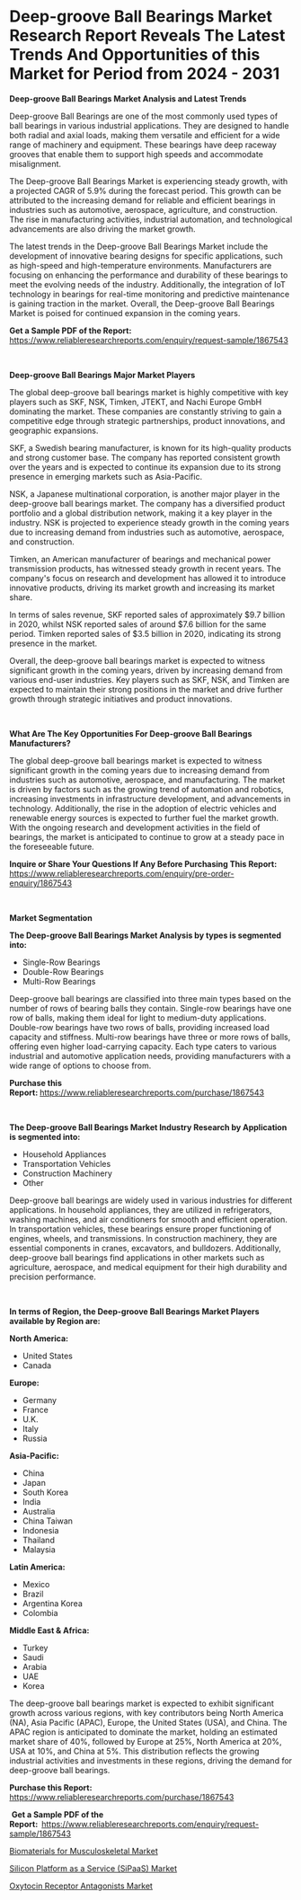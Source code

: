 <p><h1>Deep-groove Ball Bearings Market Research Report Reveals The Latest Trends And Opportunities of this Market for Period from 2024 - 2031</h1></p><p><strong>Deep-groove Ball Bearings Market Analysis and Latest Trends</strong></p>
<p><p>Deep-groove Ball Bearings are one of the most commonly used types of ball bearings in various industrial applications. They are designed to handle both radial and axial loads, making them versatile and efficient for a wide range of machinery and equipment. These bearings have deep raceway grooves that enable them to support high speeds and accommodate misalignment.</p><p>The Deep-groove Ball Bearings Market is experiencing steady growth, with a projected CAGR of 5.9% during the forecast period. This growth can be attributed to the increasing demand for reliable and efficient bearings in industries such as automotive, aerospace, agriculture, and construction. The rise in manufacturing activities, industrial automation, and technological advancements are also driving the market growth.</p><p>The latest trends in the Deep-groove Ball Bearings Market include the development of innovative bearing designs for specific applications, such as high-speed and high-temperature environments. Manufacturers are focusing on enhancing the performance and durability of these bearings to meet the evolving needs of the industry. Additionally, the integration of IoT technology in bearings for real-time monitoring and predictive maintenance is gaining traction in the market. Overall, the Deep-groove Ball Bearings Market is poised for continued expansion in the coming years.</p></p>
<p><strong>Get a Sample PDF of the Report:&nbsp;</strong> <a href="https://www.reliableresearchreports.com/enquiry/request-sample/1867543">https://www.reliableresearchreports.com/enquiry/request-sample/1867543</a></p>
<p>&nbsp;</p>
<p><strong>Deep-groove Ball Bearings Major Market Players</strong></p>
<p><p>The global deep-groove ball bearings market is highly competitive with key players such as SKF, NSK, Timken, JTEKT, and Nachi Europe GmbH dominating the market. These companies are constantly striving to gain a competitive edge through strategic partnerships, product innovations, and geographic expansions. </p><p>SKF, a Swedish bearing manufacturer, is known for its high-quality products and strong customer base. The company has reported consistent growth over the years and is expected to continue its expansion due to its strong presence in emerging markets such as Asia-Pacific.</p><p>NSK, a Japanese multinational corporation, is another major player in the deep-groove ball bearings market. The company has a diversified product portfolio and a global distribution network, making it a key player in the industry. NSK is projected to experience steady growth in the coming years due to increasing demand from industries such as automotive, aerospace, and construction.</p><p>Timken, an American manufacturer of bearings and mechanical power transmission products, has witnessed steady growth in recent years. The company's focus on research and development has allowed it to introduce innovative products, driving its market growth and increasing its market share.</p><p>In terms of sales revenue, SKF reported sales of approximately $9.7 billion in 2020, whilst NSK reported sales of around $7.6 billion for the same period. Timken reported sales of $3.5 billion in 2020, indicating its strong presence in the market.</p><p>Overall, the deep-groove ball bearings market is expected to witness significant growth in the coming years, driven by increasing demand from various end-user industries. Key players such as SKF, NSK, and Timken are expected to maintain their strong positions in the market and drive further growth through strategic initiatives and product innovations.</p></p>
<p>&nbsp;</p>
<p><strong>What Are The Key Opportunities For Deep-groove Ball Bearings Manufacturers?</strong></p>
<p><p>The global deep-groove ball bearings market is expected to witness significant growth in the coming years due to increasing demand from industries such as automotive, aerospace, and manufacturing. The market is driven by factors such as the growing trend of automation and robotics, increasing investments in infrastructure development, and advancements in technology. Additionally, the rise in the adoption of electric vehicles and renewable energy sources is expected to further fuel the market growth. With the ongoing research and development activities in the field of bearings, the market is anticipated to continue to grow at a steady pace in the foreseeable future.</p></p>
<p><strong>Inquire or Share Your Questions If Any Before Purchasing This Report:</strong> <a href="https://www.reliableresearchreports.com/enquiry/pre-order-enquiry/1867543">https://www.reliableresearchreports.com/enquiry/pre-order-enquiry/1867543</a></p>
<p>&nbsp;</p>
<p><strong>Market Segmentation</strong></p>
<p><strong>The Deep-groove Ball Bearings Market Analysis by types is segmented into:</strong></p>
<p><ul><li>Single-Row Bearings</li><li>Double-Row Bearings</li><li>Multi-Row Bearings</li></ul></p>
<p><p>Deep-groove ball bearings are classified into three main types based on the number of rows of bearing balls they contain. Single-row bearings have one row of balls, making them ideal for light to medium-duty applications. Double-row bearings have two rows of balls, providing increased load capacity and stiffness. Multi-row bearings have three or more rows of balls, offering even higher load-carrying capacity. Each type caters to various industrial and automotive application needs, providing manufacturers with a wide range of options to choose from.</p></p>
<p><strong>Purchase this Report:&nbsp;</strong><a href="https://www.reliableresearchreports.com/purchase/1867543">https://www.reliableresearchreports.com/purchase/1867543</a></p>
<p>&nbsp;</p>
<p><strong>The Deep-groove Ball Bearings Market Industry Research by Application is segmented into:</strong></p>
<p><ul><li>Household Appliances</li><li>Transportation Vehicles</li><li>Construction Machinery</li><li>Other</li></ul></p>
<p><p>Deep-groove ball bearings are widely used in various industries for different applications. In household appliances, they are utilized in refrigerators, washing machines, and air conditioners for smooth and efficient operation. In transportation vehicles, these bearings ensure proper functioning of engines, wheels, and transmissions. In construction machinery, they are essential components in cranes, excavators, and bulldozers. Additionally, deep-groove ball bearings find applications in other markets such as agriculture, aerospace, and medical equipment for their high durability and precision performance.</p></p>
<p>&nbsp;</p>
<p><strong>In terms of Region, the Deep-groove Ball Bearings Market Players available by Region are:</strong></p>
<p>
    <p> <strong> North America: </strong>
        <ul>
            <li>United States</li>
            <li>Canada</li>
        </ul>
        </p> 
    <p> <strong> Europe: </strong>
        <ul>
            <li>Germany</li>
            <li>France</li>
            <li>U.K.</li>
            <li>Italy</li>
            <li>Russia</li>
        </ul>
        </p> 
    <p> <strong> Asia-Pacific: </strong>
        <ul>
            <li>China</li>
            <li>Japan</li>
            <li>South Korea</li>
            <li>India</li>
            <li>Australia</li>
            <li>China Taiwan</li>
            <li>Indonesia</li>
            <li>Thailand</li>
            <li>Malaysia</li>
        </ul>
        </p> 
    <p> <strong> Latin America: </strong>
        <ul>
            <li>Mexico</li>
            <li>Brazil</li>
            <li>Argentina Korea</li>
            <li>Colombia</li>
        </ul>
        </p> 
    <p> <strong> Middle East & Africa: </strong>
        <ul>
            <li>Turkey</li>
            <li>Saudi</li>
            <li>Arabia</li>
            <li>UAE</li>
            <li>Korea</li>
        </ul>
    </p>
    </p>
<p><p>The deep-groove ball bearings market is expected to exhibit significant growth across various regions, with key contributors being North America (NA), Asia Pacific (APAC), Europe, the United States (USA), and China. The APAC region is anticipated to dominate the market, holding an estimated market share of 40%, followed by Europe at 25%, North America at 20%, USA at 10%, and China at 5%. This distribution reflects the growing industrial activities and investments in these regions, driving the demand for deep-groove ball bearings.</p></p>
<p><strong>Purchase this Report: </strong><a href="https://www.reliableresearchreports.com/purchase/1867543">https://www.reliableresearchreports.com/purchase/1867543</a></p>
<p>&nbsp;<strong>Get a Sample PDF of the Report:&nbsp;&nbsp;</strong><a href="https://www.reliableresearchreports.com/enquiry/request-sample/1867543">https://www.reliableresearchreports.com/enquiry/request-sample/1867543</a></p>
<p><strong></strong></p>
<p><p><a href="https://github.com/globismark/Market-Research-Report-List-2/blob/main/biomaterials-for-musculoskeletal-market.md">Biomaterials for Musculoskeletal Market</a></p><p><a href="https://github.com/prosalinda88/Market-Research-Report-List-3/blob/main/silicon-platform-as-a-service-sipaas-market.md">Silicon Platform as a Service (SiPaaS) Market</a></p><p><a href="https://github.com/bobicer/Market-Research-Report-List-2/blob/main/oxytocin-receptor-antagonists-market.md">Oxytocin Receptor Antagonists Market</a></p></p>